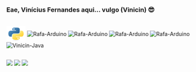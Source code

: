 ### Eae, Vinícius Fernandes aqui... vulgo (Vinicin) 😎

<div style="display: inline_block"><br>
  <img align="center" alt="Rafa-Python" height="40" width="50" src="https://raw.githubusercontent.com/devicons/devicon/master/icons/python/python-original.svg">
  <img align="center" alt="Rafa-Arduino" height="40" width="50" <img src="https://cdn.jsdelivr.net/gh/devicons/devicon/icons/arduino/arduino-original-wordmark.svg" />
  <img align="center" alt="Rafa-Arduino" height="40" width="50" <img src="https://cdn.jsdelivr.net/gh/devicons/devicon/icons/c/c-original.svg" />
  <img align="center" alt="Rafa-Arduino" height="40" width="50" <img src="https://cdn.jsdelivr.net/gh/devicons/devicon/icons/cplusplus/cplusplus-original.svg" />
  <img align="center" alt="Rafa-Arduino" height="40" width="50" <img src="https://www.vectorlogo.zone/logos/arduino/arduino-official.svg" />
  <img align="center" alt="Vinicin-Java" height="40" width="50" <img src="https://cdn.jsdelivr.net/gh/devicons/devicon@latest/icons/javascript/javascript-original.svg" />

                    
</div>
  
 ##
<div> 
  <a href="https://instagram.com/viniciusfs14" target="_blank"><img src="https://img.shields.io/badge/-Instagram-%23E4405F?style=for-the-badge&logo=instagram&logoColor=white" target="_blank"></a>
  <a href = "mailto:vitinhovinicius8@gmail.com"><img src="https://img.shields.io/badge/-Gmail-%23333?style=for-the-badge&logo=gmail&logoColor=white" target="_blank"></a>
  <a href="https://www.linkedin.com/in/vinicius-fernandes-834981217" target="_blank"><img src="https://img.shields.io/badge/-LinkedIn-%230077B5?style=for-the-badge&logo=linkedin&logoColor=white" target="_blank"></a> 
  
</div>
